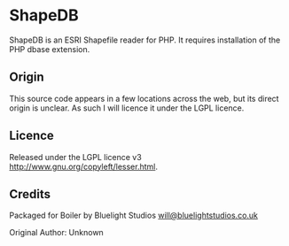 ShapeDB
=======

ShapeDB is an ESRI Shapefile reader for PHP. It requires installation of the PHP dbase extension.


Origin
------

This source code appears in a few locations across the web, but its direct origin is unclear.
As such I will licence it under the LGPL licence.


Licence
-------

Released under the LGPL licence v3 http://www.gnu.org/copyleft/lesser.html.

Credits
-------

Packaged for Boiler by Bluelight Studios <will@bluelightstudios.co.uk>

Original Author: Unknown
